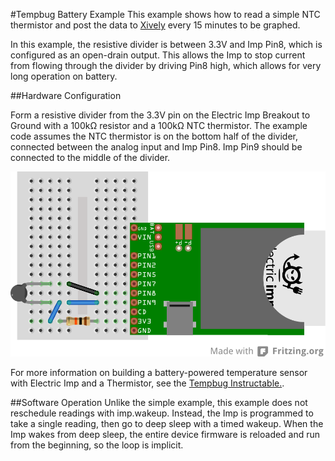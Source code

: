 #Tempbug Battery Example
This example shows how to read a simple NTC thermistor and post the data to [Xively](https://xively.com/) every 15 minutes to be graphed. 

In this example, the resistive divider is between 3.3V and Imp Pin8, which is configured as an open-drain output. This allows the Imp to stop current from flowing through the divider by driving Pin8 high, which allows for very long operation on battery. 

##Hardware Configuration

Form a resistive divider from the 3.3V pin on the Electric Imp Breakout to Ground with a 100kΩ resistor and a 100kΩ NTC thermistor. The example code assumes the NTC thermistor is on the bottom half of the divider, connected between the analog input and Imp Pin8. Imp Pin9 should be connected to the middle of the divider.

<img class="img-rounded" src="tempbug-battery_bb.png" width="600">

For more information on building a battery-powered temperature sensor with Electric Imp and a Thermistor, see the [Tempbug Instructable.](http://www.instructables.com/id/TempBug-internet-connected-thermometer/).


##Software Operation
Unlike the simple example, this example does not reschedule readings with imp.wakeup. Instead, the Imp is programmed to take a single reading, then go to deep sleep with a timed wakeup. When the Imp wakes from deep sleep, the entire device firmware is reloaded and run from the beginning, so the loop is implicit. 
